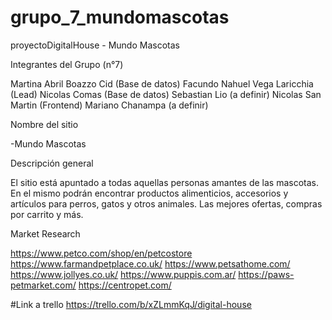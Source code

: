 # grupo_7_mundomascotas
proyectoDigitalHouse - Mundo Mascotas

Integrantes del Grupo (n°7)

Martina Abril Boazzo Cid (Base de datos) Facundo Nahuel Vega Laricchia (Lead) Nicolas Comas (Base de datos) Sebastian Lio (a definir) Nicolas San Martin (Frontend) Mariano Chanampa (a definir)

Nombre del sitio

-Mundo Mascotas

Descripción general

El sitio está apuntado a todas aquellas personas amantes de las mascotas. En el mismo podrán encontrar productos alimenticios, accesorios y artículos para perros, gatos y otros animales. Las mejores ofertas, compras por carrito y más.

Market Research

https://www.petco.com/shop/en/petcostore https://www.farmandpetplace.co.uk/ https://www.petsathome.com/ https://www.jollyes.co.uk/ https://www.puppis.com.ar/ https://paws-petmarket.com/ https://centropet.com/

#Link a trello https://trello.com/b/xZLmmKqJ/digital-house
